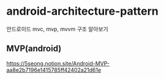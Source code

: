 # android-architecture-pattern
안드로이드 mvc, mvp, mvvm 구조 알아보기

## MVP(android)
https://5seong.notion.site/Android-MVP-aa8e2b7196e1415785ff42402a21d61e
